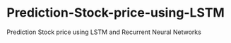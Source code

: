 # Prediction-Stock-price-using-LSTM
Prediction Stock price using LSTM and Recurrent Neural Networks
